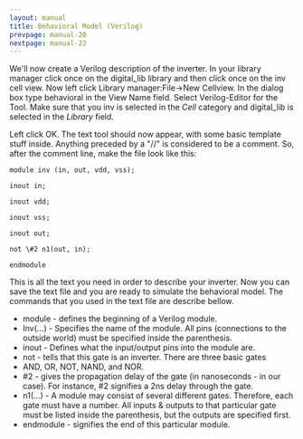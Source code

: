 ```yaml
---
layout: manual
title: Behavioral Model (Verilog)
prevpage: manual-20
nextpage: manual-22
---
```


We'll now create a Verilog description of the inverter. In your
library manager click once on the digital_lib library and then click
once on the inv cell view. Now left click Library manager:File->New
Cellview. In the dialog box type behavioral in the View Name field.
Select Verilog-Editor for the Tool. Make sure that you inv is selected
in the *Cell* category and digital_lib is selected in the *Library*
field.

Left click OK. The text tool should now appear, with some basic
template stuff inside. Anything preceded by a "//" is considered to be
a comment. So, after the comment line, make the file look like this:

    module inv (in, out, vdd, vss);

    inout in;   

    inout vdd;  

    inout vss;  

    inout out;  

    not \#2 n1(out, in);    

    endmodule   

This is all the text you need in order to describe your inverter. Now
you can save the text file and you are ready to simulate the behavioral
model. The commands that you used in the text file are describe
bellow.

-   module - defines the beginning of a Verilog module.
-   Inv(...) - Specifies the name of the module. All pins (connections to the outside world) must be specified inside the parenthesis.
-   inout - Defines what the input/output pins into the module are.
-   not - tells that this gate is an inverter. There are three basic gates
-   AND, OR, NOT, NAND, and NOR.
-   #2 - gives the propagation delay of the gate (in nanoseconds - in our case). For instance, #2 signifies a 2ns delay through the gate.
-   n1(...) - A module may consist of several different gates. Therefore, each gate must have a number. All inputs & outputs to that particular gate must be listed inside the parenthesis, but the outputs are specified first.
-   endmodule - signifies the end of this particular module.
 
